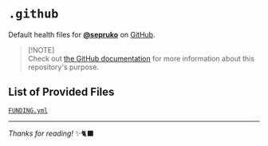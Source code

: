 # `.github`

Default health files for **[@sepruko]** on [GitHub].

> [!NOTE]\
> Check out [the GitHub documentation][github-docs-community-health] for more
> information about this repository's purpose.

## List of Provided Files

[`FUNDING.yml`](/.github/FUNDING.yml)

---

_Thanks for reading!_ ✨🐈‍⬛

<!-- Links -->

[@sepruko]: https://github.com/sepruko
[github]: https://github.com/home
[github-docs-community-health]:
  https://docs.github.com/communities/setting-up-your-project-for-healthy-contributions/creating-a-default-community-health-file

